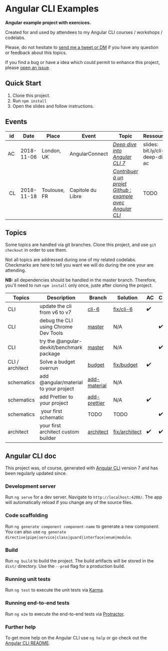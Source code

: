 # Angular CLI Examples

**Angular example project with exercices.**

Created for and used by attendees to my Angular CLI courses / workshops / codelabs.

Please, do not hesitate to [send me a tweet or DM][tweet] if you have any question or feedback about this topics.

If you find a bug or have a idea which could permit to enhance this project, please [open an issue][new-issue].

[new-issue]: https://github.com/noelmace/angular-cli-deep-dive/issues/new
[tweet]: https://twitter.com/noel_mace

## Quick Start

1. Clone this project.
2. Run `npm install`
3. Open the slides and follow instructions.

## Events

| id | Date | Place | Event | Topic |  Ressources |
| --- | --- | --- | --- | --- | --- |
| AC | 2018-11-06 | London, UK | AngularConnect | [_Deep dive into Angular CLI 7_](https://angularconnect.com/talks#noel-mace) | slides: bit.ly/cli-deep-dive-ac |
| CL | 2018-11-18 | Toulouse, FR | Capitole du Libre | [_Contribuer à un projet Github : example avec Angular CLI_](https://2018.capitoledulibre.org/programme/#contribuer-a-un-projet-github-exemple-avec-angular) | TODO |

## Topics

Some topics are handled via git branches. Clone this project, and use `git checkout` in order to use them.

Not all topics are addressed during one of my related codelabs. Checkmarks are here to tell you want we will do during the one your are attending.

**NB:** all dependencies should be handled in the master branch. Therefore, you'll need to run `npm install` only once, juste after cloning the project. 

| Topics | Description | Branch | Solution | AC | CL |
| --- | --- | --- | --- | --- | --- |
| CLI | update the cli from v6 to v7 | [cli-6] | [fix/cli-6] | :heavy_check_mark: |
| CLI | debug the CLI using Chrome Dev Tools | [master] | N/A |  | :heavy_check_mark: |
| CLI | try the @angular-devkit/benchmark package | [master] | N/A | | :heavy_check_mark: |
| CLI / architect | Solve a budget overrun | [budget] | [fix/budget] | :heavy_check_mark: |
| schematics | add @angular/material to your project | [add-material] | N/A | 
| schematics | add Prettier to your project | [add-prettier] | N/A | :heavy_check_mark: | 
| schematics | your first schematic | TODO | TODO |  | :heavy_check_mark: |
| architect | your first architect custom builder | [architect] | [fix/architect] | :heavy_check_mark: | :heavy_check_mark: |

[master]: https://github.com/noelmace/angular-cli-deep-dive/tree/master
[architect]: https://github.com/noelmace/angular-cli-deep-dive/tree/architect
[fix/architect]: https://github.com/noelmace/angular-cli-deep-dive/tree/fix/architect
[add-material]:  https://github.com/noelmace/angular-cli-deep-dive/tree/add-material
[cli-6]: https://github.com/noelmace/angular-cli-deep-dive/tree/cli-6
[fix/cli-6]: https://github.com/noelmace/angular-cli-deep-dive/tree/fix/cli-6
[budget]: https://github.com/noelmace/angular-cli-deep-dive/tree/budget
[fix/budget]: https://github.com/noelmace/angular-cli-deep-dive/tree/fix/budget
[add-prettier]: https://github.com/noelmace/angular-cli-deep-dive/tree/add-prettier

## Angular CLI doc

This project was, of course, generated with [Angular CLI](https://github.com/angular/angular-cli) version 7 and has been regularly updated since.

### Development server

Run `ng serve` for a dev server. Navigate to `http://localhost:4200/`. The app will automatically reload if you change any of the source files.

### Code scaffolding

Run `ng generate component component-name` to generate a new component. You can also use `ng generate directive|pipe|service|class|guard|interface|enum|module`.

### Build

Run `ng build` to build the project. The build artifacts will be stored in the `dist/` directory. Use the `--prod` flag for a production build.

### Running unit tests

Run `ng test` to execute the unit tests via [Karma](https://karma-runner.github.io).

### Running end-to-end tests

Run `ng e2e` to execute the end-to-end tests via [Protractor](http://www.protractortest.org/).

### Further help

To get more help on the Angular CLI use `ng help` or go check out the [Angular CLI README](https://github.com/angular/angular-cli/blob/master/README.md).
